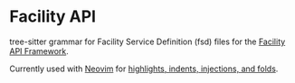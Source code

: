 # Facility API

tree-sitter grammar for Facility Service Definition (fsd) files for the [Facility API Framework](https://facilityapi.github.io/).

 Currently used with [Neovim](https://neovim.io/) for [highlights, indents, injections, and folds](https://github.com/nvim-treesitter/nvim-treesitter/tree/master/queries/facility).
